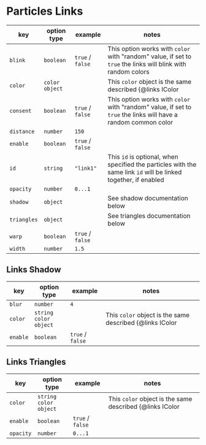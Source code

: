 # Particles Links

| key         | option type    | example          | notes                                                                                                           |
| ----------- | -------------- | ---------------- | --------------------------------------------------------------------------------------------------------------- |
| `blink`     | `boolean`      | `true` / `false` | This option works with `color` with "random" value, if set to `true` the links will blink with random colors    |
| `color`     | `color object` |                  | This `color` object is the same described {@links IColor | here}                                                |
| `consent`   | `boolean`      | `true` / `false` | This option works with `color` with "random" value, if set to `true` the links will have a random common color  |
| `distance`  | `number`       | `150`            |                                                                                                                 |
| `enable`    | `boolean`      | `true` / `false` |                                                                                                                 |
| `id`        | `string`       | `"link1"`        | This `id` is optional, when specified the particles with the same link `id` will be linked together, if enabled |
| `opacity`   | `number`       | `0...1`          |                                                                                                                 |
| `shadow`    | `object`       |                  | See shadow documentation below                                                                                  |
| `triangles` | `object`       |                  | See triangles documentation below                                                                               |
| `warp`      | `boolean`      | `true` / `false` |                                                                                                                 |
| `width`     | `number`       | `1.5`            |                                                                                                                 |

## Links Shadow

| key      | option type                   | example          | notes                                                            |
| -------- | ----------------------------- | ---------------- | ---------------------------------------------------------------- |
| `blur`   | `number`                      | `4`              |                                                                  |
| `color`  | `string`<br /> `color object` |                  | This `color` object is the same described {@links IColor | here} |
| `enable` | `boolean`                     | `true` / `false` |                                                                  | 

## Links Triangles

| key       | option type                   | example          | notes                                                            |
| --------- | ----------------------------- | ---------------- | ---------------------------------------------------------------- |
| `color`   | `string`<br /> `color object` |                  | This `color` object is the same described {@links IColor | here} |
| `enable`  | `boolean`                     | `true` / `false` |                                                                  |
| `opacity` | `number`                      | `0...1`          |                                                                  |
